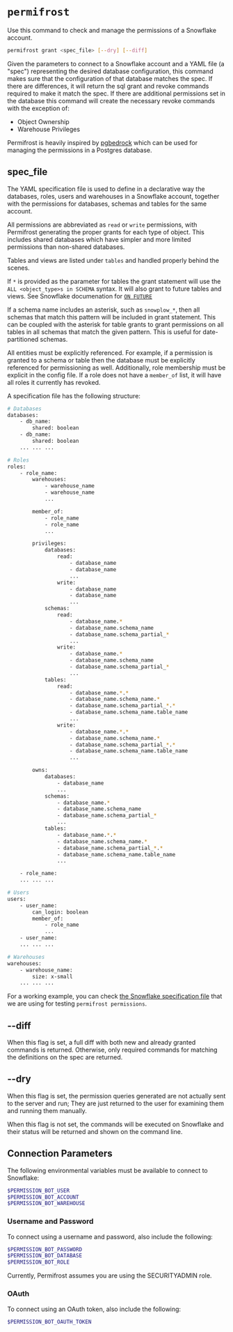 # `permifrost`

Use this command to check and manage the permissions of a Snowflake account.

```bash
permifrost grant <spec_file> [--dry] [--diff]
```

Given the parameters to connect to a Snowflake account and a YAML file (a "spec") representing the desired database configuration, this command makes sure that the configuration of that database matches the spec. If there are differences, it will return the sql grant and revoke commands required to make it match the spec. If there are additional permissions set in the database this command will create the necessary revoke commands with the exception of:

* Object Ownership
* Warehouse Privileges

Permifrost is heavily inspired by [pgbedrock](https://github.com/Squarespace/pgbedrock) which can be used for managing the permissions in a Postgres database.

## spec_file

The YAML specification file is used to define in a declarative way the databases, roles, users and warehouses in a Snowflake account, together with the permissions for databases, schemas and tables for the same account.

All permissions are abbreviated as `read` or `write` permissions, with Permifrost generating the proper grants for each type of object. This includes shared databases which have simpler and more limited permissions than non-shared databases.

Tables and views are listed under `tables` and handled properly behind the scenes.

If `*` is provided as the parameter for tables the grant statement will use the `ALL <object_type>s in SCHEMA` syntax. It will also grant to future tables and views. See Snowflake documenation for [`ON FUTURE`](https://docs.snowflake.net/manuals/sql-reference/sql/grant-privilege.html#optional-parameters)

If a schema name includes an asterisk, such as `snowplow_*`, then all schemas that match this pattern will be included in grant statement. This can be coupled with the asterisk for table grants to grant permissions on all tables in all schemas that match the given pattern. This is useful for date-partitioned schemas.

All entities must be explicitly referenced. For example, if a permission is granted to a schema or table then the database must be explicitly referenced for permissioning as well.  Additionally, role membership must be explicit in the config file.  If a role does not have a `member_of` list, it will have all roles it currently has revoked.


A specification file has the following structure:

```bash
# Databases
databases:
    - db_name:
        shared: boolean
    - db_name:
        shared: boolean
    ... ... ...

# Roles
roles:
    - role_name:
        warehouses:
            - warehouse_name
            - warehouse_name
            ...

        member_of:
            - role_name
            - role_name
            ...

        privileges:
            databases:
                read:
                    - database_name
                    - database_name
                    ...
                write:
                    - database_name
                    - database_name
                    ...
            schemas:
                read:
                    - database_name.*
                    - database_name.schema_name
                    - database_name.schema_partial_*
                    ...
                write:
                    - database_name.*
                    - database_name.schema_name
                    - database_name.schema_partial_*
                    ...
            tables:
                read:
                    - database_name.*.*
                    - database_name.schema_name.*
                    - database_name.schema_partial_*.*
                    - database_name.schema_name.table_name
                    ...
                write:
                    - database_name.*.*
                    - database_name.schema_name.*
                    - database_name.schema_partial_*.*
                    - database_name.schema_name.table_name
                    ...

        owns:
            databases:
                - database_name
                ...
            schemas:
                - database_name.*
                - database_name.schema_name
                - database_name.schema_partial_*
                ...
            tables:
                - database_name.*.*
                - database_name.schema_name.*
                - database_name.schema_partial_*.*
                - database_name.schema_name.table_name
                ...

    - role_name:
    ... ... ...

# Users
users:
    - user_name:
        can_login: boolean
        member_of:
            - role_name
            ...
    - user_name:
    ... ... ...

# Warehouses
warehouses:
    - warehouse_name:
        size: x-small
    ... ... ...
```

For a working example, you can check [the Snowflake specification file](https://gitlab.com/gitlab-data/permifrost/blob/master/tests/permifrost/core/permissions/specs/snowflake_spec.yml) that we are using for testing `permifrost permissions`.

## --diff

When this flag is set, a full diff with both new and already granted commands is returned. Otherwise, only required commands for matching the definitions on the spec are returned.

## --dry

When this flag is set, the permission queries generated are not actually sent to the server and run; They are just returned to the user for examining them and running them manually.

When this flag is not set, the commands will be executed on Snowflake and their status will be returned and shown on the command line.

## Connection Parameters
The following environmental variables must be available to connect to Snowflake:

```bash
$PERMISSION_BOT_USER
$PERMISSION_BOT_ACCOUNT
$PERMISSION_BOT_WAREHOUSE
```

### Username and Password
To connect using a username and password, also include the following:

```bash
$PERMISSION_BOT_PASSWORD
$PERMISSION_BOT_DATABASE
$PERMISSION_BOT_ROLE
```

Currently, Permifrost assumes you are using the SECURITYADMIN role.

### OAuth
To connect using an OAuth token, also include the following:

```bash
$PERMISSION_BOT_OAUTH_TOKEN
```